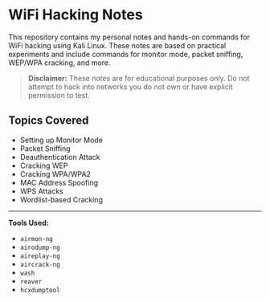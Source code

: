 # WiFi Hacking Notes

This repository contains my personal notes and hands-on commands for WiFi hacking using Kali Linux. These notes are based on practical experiments and include commands for monitor mode, packet sniffing, WEP/WPA cracking, and more.

> **Disclaimer:** These notes are for educational purposes only. Do not attempt to hack into networks you do not own or have explicit permission to test.

## Topics Covered
- Setting up Monitor Mode
- Packet Sniffing
- Deauthentication Attack
- Cracking WEP
- Cracking WPA/WPA2
- MAC Address Spoofing
- WPS Attacks
- Wordlist-based Cracking

---

**Tools Used:**
- `airmon-ng`
- `airodump-ng`
- `aireplay-ng`
- `aircrack-ng`
- `wash`
- `reaver`
- `hcxdumptool`
